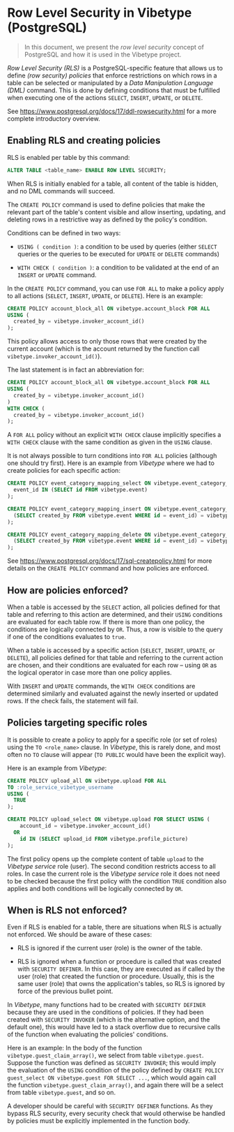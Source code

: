 # Row Level Security in Vibetype (PostgreSQL)

> In this document, we present the *row level security* concept of PostgreSQL and how it is used in the Vibetype project.

*Row Level Security (RLS)* is a PostgreSQL-specific feature that allows us to define *(row security) policies* that enforce restrictions on which rows in a table can be selected or manipulated by a *Data Manipulation Language (DML)* command.
This is done by defining conditions that must be fulfilled when executing one of the actions `SELECT`, `INSERT`, `UPDATE`, or `DELETE`.

See https://www.postgresql.org/docs/17/ddl-rowsecurity.html for a more complete introductory overview.

## Enabling RLS and creating policies

RLS is enabled per table by this command:

```sql
ALTER TABLE <table_name> ENABLE ROW LEVEL SECURITY;
```

When RLS is initially enabled for a table, all content of the table is hidden, and no DML commands will succeed.

The `CREATE POLICY` command is used to define policies that make the relevant part of the table's content visible and allow inserting, updating, and deleting rows in a restrictive way as defined by the policy's condition.

Conditions can be defined in two ways:

* `USING ( condition )`: a condition to be used by queries (either `SELECT` queries or the queries to be executed for `UPDATE` or `DELETE` commands)

* `WITH CHECK ( condition )`: a condition to be validated at the end of an `INSERT` or `UPDATE` command.

In the `CREATE POLICY` command, you can use `FOR ALL` to make a policy apply to all actions (`SELECT`, `INSERT`, `UPDATE`, or `DELETE`).
Here is an example:

```sql
CREATE POLICY account_block_all ON vibetype.account_block FOR ALL
USING (
  created_by = vibetype.invoker_account_id()
);
```

This policy allows access to only those rows that were created by the current account (which is the account returned by the function call `vibetype.invoker_account_id()`).

The last statement is in fact an abbreviation for:

```sql
CREATE POLICY account_block_all ON vibetype.account_block FOR ALL
USING (
  created_by = vibetype.invoker_account_id()
)
WITH CHECK (
  created_by = vibetype.invoker_account_id()
);
```

A `FOR ALL` policy without an explicit `WITH CHECK` clause implicitly specifies a `WITH CHECK` clause with the same condition as given in the `USING` clause.

It is not always possible to turn conditions into `FOR ALL` policies (although one should try first). Here is an example from *Vibetype* where we had to create policies for each specific action:

```sql
CREATE POLICY event_category_mapping_select ON vibetype.event_category_mapping FOR SELECT USING (
  event_id IN (SELECT id FROM vibetype.event)
);

CREATE POLICY event_category_mapping_insert ON vibetype.event_category_mapping FOR INSERT WITH CHECK (
  (SELECT created_by FROM vibetype.event WHERE id = event_id) = vibetype.invoker_account_id()
);

CREATE POLICY event_category_mapping_delete ON vibetype.event_category_mapping FOR DELETE USING (
  (SELECT created_by FROM vibetype.event WHERE id = event_id) = vibetype.invoker_account_id()
);
```
See https://www.postgresql.org/docs/17/sql-createpolicy.html for more details on the `CREATE POLICY` command and how policies are enforced.

## How are policies enforced?

When a table is accessed by the `SELECT` action, all policies defined for that table and referring to this action are determined, and their `USING` conditions are evaluated for each table row.
If there is more than one policy, the conditions are logically connected by `OR`.
Thus, a row is visible to the query if one of the conditions evaluates to `true`.

When a table is accessed by a specific action (`SELECT`, `INSERT`, `UPDATE`, or `DELETE`), all policies defined for that table and referring to the current action are chosen, and their conditions are evaluated for each row – using `OR` as the logical operator in case more than one policy applies.

With `INSERT` and `UPDATE` commands, the `WITH CHECK` conditions are determined similarly and evaluated against the newly inserted or updated rows.
If the check fails, the statement will fail.

## Policies targeting specific roles

It is possible to create a policy to apply for a specific role (or set of roles) using the `TO <role_name>` clause.
In *Vibetype*, this is rarely done, and most often no `TO` clause will appear (`TO PUBLIC` would have been the explicit way).

Here is an example from *Vibetype*:

```sql
CREATE POLICY upload_all ON vibetype.upload FOR ALL
TO :role_service_vibetype_username
USING (
  TRUE
);

CREATE POLICY upload_select ON vibetype.upload FOR SELECT USING (
    account_id = vibetype.invoker_account_id()
  OR
    id IN (SELECT upload_id FROM vibetype.profile_picture)
);
```

The first policy opens up the complete content of table `upload` to the *Vibetype service* role (user).
The second condition restricts access to all roles. In case the current role is the *Vibetype service* role it does not need to be checked because the first policy with the condition `TRUE` condition also applies and both conditions will be logically connected by `OR`.

## When is RLS not enforced?

Even if RLS is enabled for a table, there are situations when RLS is actually not enforced.
We should be aware of these cases:

* RLS is ignored if the current user (role) is the owner of the table.

* RLS is ignored when a function or procedure is called that was created with `SECURITY DEFINER`.
In this case, they are executed as if called by the user (role) that created the function or procedure.
Usually, this is the same user (role) that owns the application's tables, so RLS is ignored by force of the previous bullet point.

In *Vibetype*, many functions had to be created with `SECURITY DEFINER` because they are used in the conditions of policies.
If they had been created with `SECURITY INVOKER` (which is the alternative option, and the default one), this would have led to a stack overflow due to recursive calls of the function when evaluating the policies' conditions.

Here is an example: In the body of the function `vibetype.guest_claim_array()`, we select from table `vibetype.guest`.
Suppose the function was defined as `SECURITY INVOKER`; this would imply the evaluation of the `USING` condition of the policy defined by `CREATE POLICY guest_select ON vibetype.guest FOR SELECT ...`, which would again call the function `vibetype.guest_claim_array()`, and again there will be a select from table `vibetype.guest`, and so on.

A developer should be careful with `SECURITY DEFINER` functions.
As they bypass RLS security, every security check that would otherwise be handled by policies must be explicitly implemented in the function body.
